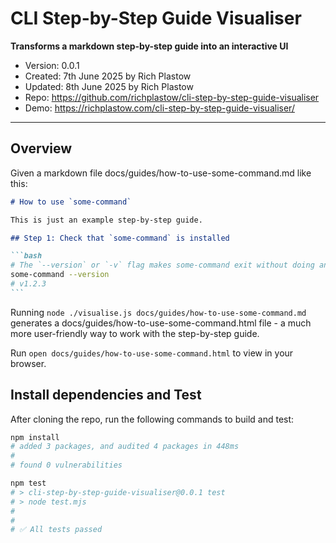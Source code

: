 # CLI Step-by-Step Guide Visualiser

**Transforms a markdown step-by-step guide into an interactive UI**

- Version: 0.0.1
- Created: 7th June 2025 by Rich Plastow
- Updated: 8th June 2025 by Rich Plastow
- Repo: <https://github.com/richplastow/cli-step-by-step-guide-visualiser>
- Demo: <https://richplastow.com/cli-step-by-step-guide-visualiser/>

---

## Overview

Given a markdown file docs/guides/how-to-use-some-command.md like this:

````md
# How to use `some-command`

This is just an example step-by-step guide.

## Step 1: Check that `some-command` is installed

```bash
# The `--version` or `-v` flag makes some-command exit without doing anything.
some-command --version
# v1.2.3
```
````

Running `node ./visualise.js docs/guides/how-to-use-some-command.md`
generates a docs/guides/how-to-use-some-command.html file - a much more
user-friendly way to work with the step-by-step guide.

Run `open docs/guides/how-to-use-some-command.html` to view in your browser.

<!-- TODO animated gif of the output -->

## Install dependencies and Test

After cloning the repo, run the following commands to build and test:

```bash
npm install
# added 3 packages, and audited 4 packages in 448ms
# 
# found 0 vulnerabilities

npm test
# > cli-step-by-step-guide-visualiser@0.0.1 test
# > node test.mjs
# 
# 
# ✅ All tests passed
```

<!-- node_modules/ is 6,235,009 bytes (10.4 MB on disk) for 1,601 items -->
